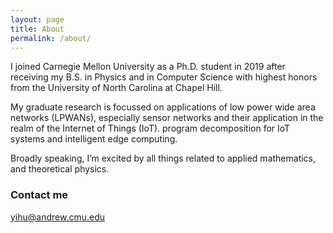 ```yaml
---
layout: page
title: About
permalink: /about/
---
```


I joined Carnegie Mellon University as a  Ph.D. student in 2019 after receiving my B.S. in Physics and in Computer Science with highest honors from the University of North Carolina at Chapel Hill.

My graduate research is focussed on applications of low power wide area networks (LPWANs), especially sensor networks and their application in the realm of the Internet of Things (IoT). program decomposition for IoT systems and intelligent edge computing.

Broadly speaking, I’m excited by all things related to applied mathematics, and theoretical physics.

### Contact me

[yihu@andrew.cmu.edu](mailto:email@domain.com)
